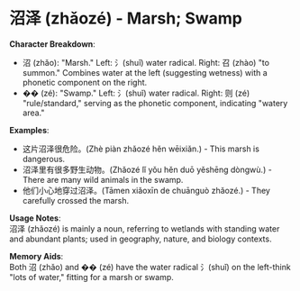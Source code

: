 # **沼泽 (zhǎozé) - Marsh; Swamp**

**Character Breakdown**:  
- 沼 (zhǎo): "Marsh." Left: 氵(shuǐ) water radical. Right: 召 (zhào) "to summon." Combines water at the left (suggesting wetness) with a phonetic component on the right.  
- �� (zé): "Swamp." Left: 氵(shuǐ) water radical. Right: 则 (zé) "rule/standard," serving as the phonetic component, indicating "watery area."

**Examples**:  
- 这片沼泽很危险。(Zhè piàn zhǎozé hěn wēixiǎn.) - This marsh is dangerous.  
- 沼泽里有很多野生动物。(Zhǎozé lǐ yǒu hěn duō yěshēng dòngwù.) - There are many wild animals in the swamp.  
- 他们小心地穿过沼泽。(Tāmen xiǎoxīn de chuānguò zhǎozé.) - They carefully crossed the marsh.

**Usage Notes**:  
沼泽 (zhǎozé) is mainly a noun, referring to wetlands with standing water and abundant plants; used in geography, nature, and biology contexts.

**Memory Aids**:  
Both 沼 (zhǎo) and �� (zé) have the water radical 氵(shuǐ) on the left-think "lots of water," fitting for a marsh or swamp.